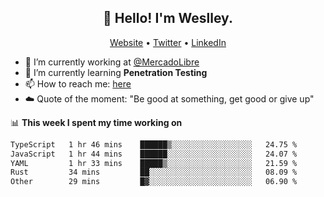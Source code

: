 <h2 align="center">👋 Hello! I'm Weslley.</h2>
<p align="center">
  <a href="http://weslleyneri.com.br">Website</a> •
  <a href="https://twitter.com/Weslley_Neri">Twitter</a> •
  <a href="https://www.linkedin.com/in/weslley-neri-3658908b">LinkedIn</a>
</p>


- 🔭 I’m currently working at [@MercadoLibre](https://github.com/mercadolibre)
- 🌱 I’m currently learning **Penetration Testing**
- 📫 How to reach me: [here](mailto:weslley39@gmail.com)
- ☁️ Quote of the moment: "Be good at something, get good or give up"

📊 **This week I spent my time working on**
<!--START_SECTION:waka-->

```txt
TypeScript   1 hr 46 mins    ██████▒░░░░░░░░░░░░░░░░░░   24.75 %
JavaScript   1 hr 44 mins    ██████░░░░░░░░░░░░░░░░░░░   24.07 %
YAML         1 hr 33 mins    █████▒░░░░░░░░░░░░░░░░░░░   21.59 %
Rust         34 mins         ██░░░░░░░░░░░░░░░░░░░░░░░   08.09 %
Other        29 mins         █▓░░░░░░░░░░░░░░░░░░░░░░░   06.90 %
```

<!--END_SECTION:waka-->

<!-- Inspired by https://github.com/gruselhaus/gruselhaus -->